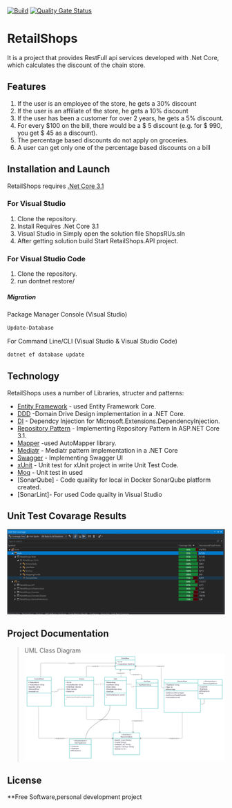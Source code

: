 [![Build](https://github.com/sezerdarendeli/RetailShops/actions/workflows/build.yml/badge.svg)](https://github.com/sezerdarendeli/RetailShops/actions/workflows/build.yml)
[![Quality Gate Status](https://sonarcloud.io/api/project_badges/measure?project=sezerdarendeli_RetailShops&metric=alert_status)](https://sonarcloud.io/summary/new_code?id=sezerdarendeli_RetailShops)
# RetailShops 
It is a project that provides RestFull api services developed with .Net Core, which calculates the discount of the chain store.

## Features
1. If the user is an employee of the store, he gets a 30% discount
2. If the user is an affiliate of the store, he gets a 10% discount
3. If the user has been a customer for over 2 years, he gets a 5% discount.
4. For every $100 on the bill, there would be a $ 5 discount (e.g. for $ 990, you get $ 45 as a discount).
5. The percentage based discounts do not apply on groceries.
6. A user can get only one of the percentage based discounts on a bill

## Installation and Launch
RetailShops requires [.Net Core 3.1](https://dotnet.microsoft.com/en-us/download/dotnet/thank-you/sdk-3.1.416-windows-x64-installer) 

### For Visual Studio
1. Clone the repository.
2. Install Requires .Net Core 3.1 
3. Visual Studio in Simply open the solution file ShopsRUs.sln 
4. After getting solution build Start RetailShops.API project. 

### For Visual Studio Code
1. Clone the repository.
2. run dontnet restore/

##### Migration
Package Manager Console (Visual Studio)
```sh
Update-Database
```
For Command Line/CLI (Visual Studio & Visual Studio Code)
```sh
dotnet ef database update
```

## Technology
RetailShops uses a number of Libraries, structer and patterns:

- [Entity Framework] - used Entity Framework Core.
- [DDD] -Domain Drive Design implementation in a .NET Core.
- [DI] - Dependcy Injection for Microsoft.Extensions.DependencyInjection.
- [Repository Pattern] - Implementing Repository Pattern In ASP.NET Core 3.1.
- [Mapper] -used AutoMapper library.
- [Mediatr] - Mediatr pattern implementation in a .NET Core
- [Swagger] - Implementing Swagger UI 
- [xUnit] - Unit test for xUnit project in write Unit Test Code.
- [Moq] - Unit test in used
- [SonarQube] - Code quaility for local in Docker SonarQube platform created.
- [SonarLint]- For used Code quailty in Visual Studio


## Unit Test Covarage Results
![Unit Test Covarage Results](https://raw.githubusercontent.com/sezerdarendeli/RetailShops/master/unittestcovarage.PNG)

## Project Documentation
>UML Class Diagram
![UML Class Diagram](https://raw.githubusercontent.com/sezerdarendeli/RetailShops/master/UMLClass.png)


## License
**Free Software,personal development project

[//]: # 

[DI]: <https://www.c-sharpcorner.com/article/dependency-injection-in-net-core&.>
[Entity Framework]: <https://www.entityframeworktutorial.net/.>
[Repository Pattern]: <https://codewithmukesh.com/blog/repository-pattern-in-aspnet-core/.>
[DDD]: <https://enlabsoftware.com/development/domain-driven-design-in-asp-net-core-applications.html#:~:text=The%20architecture%20of%20DDD%20projects,separate%20them%20into%20different%20layers.>
[Mediatr]: <https://code-maze.com/cqrs-mediatr-in-aspnet-core/.>
[Mapper]: <https://code-maze.com/automapper-net-core/.>
[Swagger]: <https://github.com/domaindrivendev/Swashbuckle.AspNetCore.>
[xUnit]: https://github.com/CodeMazeBlog/testing-aspnetcore-mvc.>
[Moq]: https://www.thecodebuzz.com/unit-test-mock-automapper-asp-net-core-imapper/.>

